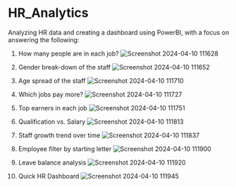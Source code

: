 # HR_Analytics


Analyzing HR data and creating a dashboard using PowerBI, with a focus on answering the following:

1. How many people are in each job?
![Screenshot 2024-04-10 111628](https://github.com/aminmgk/HR_Analytics/assets/109310999/bea84382-9de5-481c-a7b2-032c0491902e)


2. Gender break-down of the staff
![Screenshot 2024-04-10 111652](https://github.com/aminmgk/HR_Analytics/assets/109310999/2a178a0e-e802-4bde-b30f-be401bd67129)


3. Age spread of the staff
![Screenshot 2024-04-10 111710](https://github.com/aminmgk/HR_Analytics/assets/109310999/3ded2ad1-2960-4863-9f75-cf5a81d9cdee)


4. Which jobs pay more?
![Screenshot 2024-04-10 111727](https://github.com/aminmgk/HR_Analytics/assets/109310999/9cb00950-6fb3-47e0-aaf0-e281b5527ae1)


5. Top earners in each job
![Screenshot 2024-04-10 111751](https://github.com/aminmgk/HR_Analytics/assets/109310999/e3d0e83c-9114-413d-8ed3-de0498b32e7b)


6. Qualification vs. Salary
![Screenshot 2024-04-10 111813](https://github.com/aminmgk/HR_Analytics/assets/109310999/2f2be802-b732-434b-a2d6-923b89b20ca5)


7. Staff growth trend over time
![Screenshot 2024-04-10 111837](https://github.com/aminmgk/HR_Analytics/assets/109310999/b6af058a-d01e-424f-9618-6db746bacb4d)


8. Employee filter by starting letter
![Screenshot 2024-04-10 111900](https://github.com/aminmgk/HR_Analytics/assets/109310999/e8d7ce50-9d75-4c24-96fa-8af60236bbc3)


9. Leave balance analysis
![Screenshot 2024-04-10 111920](https://github.com/aminmgk/HR_Analytics/assets/109310999/5afd4df5-9212-4920-92e0-de8ee24930c2)


10. Quick HR Dashboard
![Screenshot 2024-04-10 111945](https://github.com/aminmgk/HR_Analytics/assets/109310999/0bb7ae68-9000-4790-80be-4bad1cb8db49)

